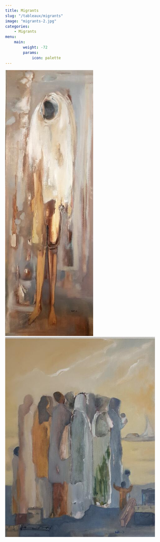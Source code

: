 ```yaml
---
title: Migrants
slug: "/tableaux/migrants"
image: "migrants-2.jpg"
categories:
    - Migrants
menu:
    main: 
        weight: -72
        params:
            icon: palette
---
```


![](migrants-1.jpg) ![Migrants](migrants-2.jpg) 



